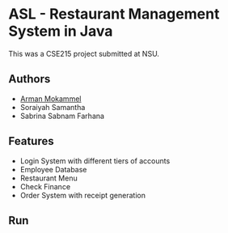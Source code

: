 # ASL - Restaurant Management System in Java

This was a CSE215 project submitted at NSU.

## Authors

- [Arman Mokammel](https://www.github.com/ArmanMokammel)
- Soraiyah Samantha
- Sabrina Sabnam Farhana




## Features

- Login System with different tiers of accounts
- Employee Database
- Restaurant Menu
- Check Finance
- Order System with receipt generation


## Run

